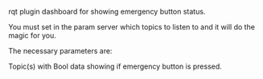 rqt plugin dashboard for showing emergency button status.

You must set in the param server
which topics to listen to and it will
do the magic for you.

The necessary parameters are:

Topic(s) with Bool data showing if emergency button is pressed.
